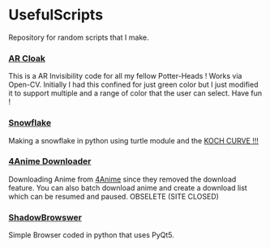 # UsefulScripts
Repository for random scripts that I make. 

### [AR Cloak](https://github.com/TheFenrisLycaon/RandomScripts/archive/refs/tags/Invisible.zip)

This is a AR Invisibility code for all my fellow Potter-Heads ! Works via Open-CV. Initially I had this confined for just green color but I just modified it to support multiple and a range of color that the user can select. Have fun !

### [Snowflake](https://github.com/TheFenrisLycaon/RandomScripts/blob/master/Snowflake.py)

Making a snowflake in python using turtle module and the [KOCH CURVE !!!](https://en.wikipedia.org/wiki/Koch_snowflake#:~:text=The%20Koch%20snowflake%20(also%20known,fractals%20to%20have%20been%20described.))

### [4Anime Downloader](https://github.com/TheFenrisLycaon/RandomScripts/releases/download/4anime_v1/4anime.rar)

Downloading Anime from [4Anime](https://4anime.to) since they removed the download feature. You can also batch download anime and create a download list which can be resumed and paused. OBSELETE (SITE CLOSED)

### [ShadowBrowswer](https://github.com/TheFenrisLycaon/RandomScripts/blob/master/ShadowBrowser.py)

Simple Browser coded in python that uses PyQt5.
